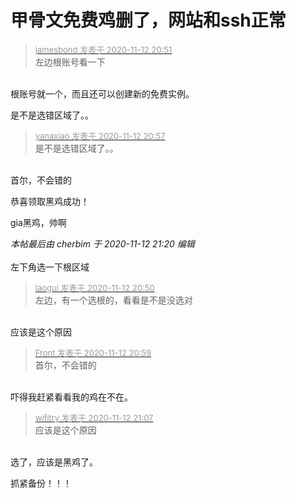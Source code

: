 # 甲骨文免费鸡删了，网站和ssh正常


<div class="quote"><blockquote><font size="2"><a href="https://www.hostloc.com/forum.php?mod=redirect&amp;goto=findpost&amp;pid=9445445&amp;ptid=765961" target="_blank"><font color="#999999">jamesbond 发表于 2020-11-12 20:51</font></a></font><br />
左边根账号看一下</blockquote></div><br />
根账号就一个，而且还可以创建新的免费实例。

是不是选错区域了。。

<div class="quote"><blockquote><font size="2"><a href="https://www.hostloc.com/forum.php?mod=redirect&amp;goto=findpost&amp;pid=9445472&amp;ptid=765961" target="_blank"><font color="#999999">yanaxiao 发表于 2020-11-12 20:57</font></a></font><br />
是不是选错区域了。。</blockquote></div><br />
首尔，不会错的<img src="static/image/smiley/yct/002.gif" smilieid="30" border="0" alt="" />

恭喜领取黑鸡成功！

gia黑鸡，帅啊

<i class="pstatus"> 本帖最后由 cherbim 于 2020-11-12 21:20 编辑 </i><br />
<br />
左下角选一下根区域<br />
<img id="aimg_j0xX0" onclick="zoom(this, this.src, 0, 0, 0)" class="zoom" src="https://s3.ax1x.com/2020/11/12/BzHX40.jpg" onmouseover="img_onmouseoverfunc(this)" onload="thumbImg(this)" border="0" alt="" /><br />
<img id="aimg_ifHpF" onclick="zoom(this, this.src, 0, 0, 0)" class="zoom" src="https://s3.ax1x.com/2020/11/12/BzLojO.jpg" onmouseover="img_onmouseoverfunc(this)" onload="thumbImg(this)" border="0" alt="" />

<div class="quote"><blockquote><font size="2"><a href="https://www.hostloc.com/forum.php?mod=redirect&amp;goto=findpost&amp;pid=9445434&amp;ptid=765961" target="_blank"><font color="#999999">laogui 发表于 2020-11-12 20:50</font></a></font><br />
左边，有一个选根的，看看是不是没选对</blockquote></div><br />
应该是这个原因

<div class="quote"><blockquote><font size="2"><a href="https://www.hostloc.com/forum.php?mod=redirect&amp;goto=findpost&amp;pid=9445483&amp;ptid=765961" target="_blank"><font color="#999999">Front 发表于 2020-11-12 20:59</font></a></font><br />
首尔，不会错的</blockquote></div><br />
吓得我赶紧看看我的鸡在不在。<br />
<img id="aimg_c4TU7" onclick="zoom(this, this.src, 0, 0, 0)" class="zoom" src="https://tu.i3.pw/imgs/2020/11/67d0b4c2fd6ba63d.png" onmouseover="img_onmouseoverfunc(this)" onload="thumbImg(this)" border="0" alt="" />

<div class="quote"><blockquote><font size="2"><a href="https://www.hostloc.com/forum.php?mod=redirect&amp;goto=findpost&amp;pid=9445521&amp;ptid=765961" target="_blank"><font color="#999999">wifitry 发表于 2020-11-12 21:07</font></a></font><br />
应该是这个原因</blockquote></div><br />
选了，应该是黑鸡了。

抓紧备份！！！
